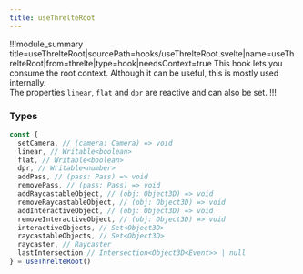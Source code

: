 ```yaml
---
title: useThrelteRoot
---
```


!!!module_summary title=useThrelteRoot|sourcePath=hooks/useThrelteRoot.svelte|name=useThrelteRoot|from=threlte|type=hook|needsContext=true
This hook lets you consume the root context. Although it can be useful, this is mostly used internally.  
The properties `linear`, `flat` and `dpr` are reactive and can also be set.
!!!

### Types

```ts
const {
  setCamera, // (camera: Camera) => void
  linear, // Writable<boolean>
  flat, // Writable<boolean>
  dpr, // Writable<number>
  addPass, // (pass: Pass) => void
  removePass, // (pass: Pass) => void
  addRaycastableObject, // (obj: Object3D) => void
  removeRaycastableObject, // (obj: Object3D) => void
  addInteractiveObject, // (obj: Object3D) => void
  removeInteractiveObject, // (obj: Object3D) => void
  interactiveObjects, // Set<Object3D>
  raycastableObjects, // Set<Object3D>
  raycaster, // Raycaster
  lastIntersection // Intersection<Object3D<Event>> | null
} = useThrelteRoot()
```
